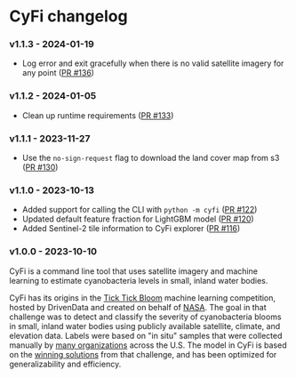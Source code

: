 # CyFi changelog

### v1.1.3 - 2024-01-19

- Log error and exit gracefully when there is no valid satellite imagery for any point ([PR #136](https://github.com/drivendataorg/cyfi/pull/136))

### v1.1.2 - 2024-01-05

- Clean up runtime requirements ([PR #133](https://github.com/drivendataorg/cyfi/pull/133))

### v1.1.1 - 2023-11-27

- Use the `no-sign-request` flag to download the land cover map from s3 ([PR #130](https://github.com/drivendataorg/cyfi/pull/130))

### v1.1.0 - 2023-10-13

- Added support for calling the CLI with `python -m cyfi` ([PR #122](https://github.com/drivendataorg/cyfi/pull/122))
- Updated default feature fraction for LightGBM model ([PR #120](https://github.com/drivendataorg/cyfi/pull/120))
- Added Sentinel-2 tile information to CyFi explorer ([PR #116](https://github.com/drivendataorg/cyfi/pull/116))

### v1.0.0 - 2023-10-10

CyFi is a command line tool that uses satellite imagery and machine learning to estimate cyanobacteria levels in small, inland water bodies.

CyFi has its origins in the [Tick Tick Bloom](https://www.drivendata.org/competitions/143/tick-tick-bloom/) machine learning competition, hosted by DrivenData and created on behalf of [NASA](https://www.nasa.gov/). The goal in that challenge was to detect and classify the severity of cyanobacteria blooms in small, inland water bodies using publicly available satellite, climate, and elevation data. Labels were based on "in situ" samples that were collected manually by [many organizations](https://www.drivendata.org/competitions/143/tick-tick-bloom/page/651/#about-the-project-team) across the U.S. The model in CyFi is based on the [winning solutions](https://github.com/drivendataorg/tick-tick-bloom) from that challenge, and has been optimized for generalizability and efficiency.
